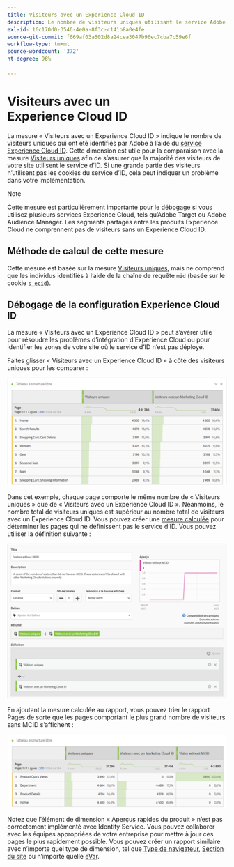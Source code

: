 ```yaml
---
title: Visiteurs avec un Experience Cloud ID
description: Le nombre de visiteurs uniques utilisant le service Adobe Experience Cloud ID.
exl-id: 16c170d0-3546-4e0a-8f3c-c141b8a0e4fe
source-git-commit: f669af03a502d8a24cea3047b96ec7cba7c59e6f
workflow-type: tm+mt
source-wordcount: '372'
ht-degree: 96%

---
```


# Visiteurs avec un Experience Cloud ID

La mesure « Visiteurs avec un Experience Cloud ID » indique le nombre de visiteurs uniques qui ont été identifiés par Adobe à l’aide du [service Experience Cloud ID](https://experienceleague.adobe.com/docs/id-service/using/home.html). Cette dimension est utile pour la comparaison avec la mesure [Visiteurs uniques](unique-visitors.md) afin de s’assurer que la majorité des visiteurs de votre site utilisent le service d’ID. Si une grande partie des visiteurs n’utilisent pas les cookies du service d’ID, cela peut indiquer un problème dans votre implémentation.

>[!NOTE]
>
>Cette mesure est particulièrement importante pour le débogage si vous utilisez plusieurs services Experience Cloud, tels qu’Adobe Target ou Adobe Audience Manager. Les segments partagés entre les produits Experience Cloud ne comprennent pas de visiteurs sans un Experience Cloud ID.

## Méthode de calcul de cette mesure

Cette mesure est basée sur la mesure [Visiteurs uniques](unique-visitors.md), mais ne comprend que les individus identifiés à l’aide de la chaîne de requête `mid` (basée sur le cookie [`s_ecid`](https://experienceleague.adobe.com/docs/core-services/interface/ec-cookies/cookies-analytics.html)).

## Débogage de la configuration Experience Cloud ID

La mesure « Visiteurs avec un Experience Cloud ID » peut s’avérer utile pour résoudre les problèmes d’intégration d’Experience Cloud ou pour identifier les zones de votre site où le service d’ID n’est pas déployé.

Faites glisser « Visiteurs avec un Experience Cloud ID » à côté des visiteurs uniques pour les comparer :

![Comparaison avec les visiteurs uniques](assets/metric-mcvid1.png)

Dans cet exemple, chaque page comporte le même nombre de « Visiteurs uniques » que de « Visiteurs avec un Experience Cloud ID ». Néanmoins, le nombre total de visiteurs uniques est supérieur au nombre total de visiteurs avec un Experience Cloud ID. Vous pouvez créer une [mesure calculée](../c-calcmetrics/cm-overview.md) pour déterminer les pages qui ne définissent pas le service d’ID. Vous pouvez utiliser la définition suivante :

![Définition de la mesure calculée](assets/metric-mcvid2.png)

En ajoutant la mesure calculée au rapport, vous pouvez trier le rapport Pages de sorte que les pages comportant le plus grand nombre de visiteurs sans MCID s’affichent :

![Pages sans service d’ID](assets/metric-mcvid3.png)

Notez que l’élément de dimension « Aperçus rapides du produit » n’est pas correctement implémenté avec Identity Service. Vous pouvez collaborer avec les équipes appropriées de votre entreprise pour mettre à jour ces pages le plus rapidement possible. Vous pouvez créer un rapport similaire avec n’importe quel type de dimension, tel que [Type de navigateur](../dimensions/browser-type.md), [Section du site](../dimensions/site-section.md) ou n’importe quelle [eVar](../dimensions/evar.md).
